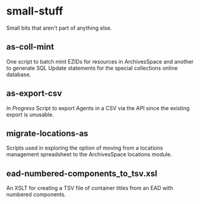 # small-stuff
Small bits that aren't part of anything else.

## as-coll-mint

One script to batch mint EZIDs for resources in ArchivesSpace and another to generate SQL Update statements for the special collections online database.

## as-export-csv

*In Progress* Script to export Agents in a CSV via the API since the existing export is unusable.

## migrate-locations-as

Scripts used in exploring the option of moving from a locations management spreadsheet to the ArchivesSpace locations module.

## ead-numbered-components_to_tsv.xsl

An XSLT for creating a TSV file of container titles from an EAD with numbered components.
